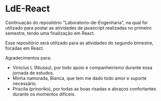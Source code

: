 # LdE-React
Continuação do repositório "Laboratorio-de-Engenharia", na qual foi utilizado para postar as atividades de javascript realizadas no primeiro semestre, tendo uma finalização em React. 

Esse repositório será utilizado para as atividades do segundo bimestre, focadas em React. 

Agradecimentos para:
- Vinicius L (Niussu), por todo apoio e companheirismo durante essa jornada de estudos.
- Minha namorada, Bianca, que tem me dado todo amor e suporte necessário.
- Priscila (prinoriko), por todas as boas risadas e abraços confortantes durante os momentos difíceis.
